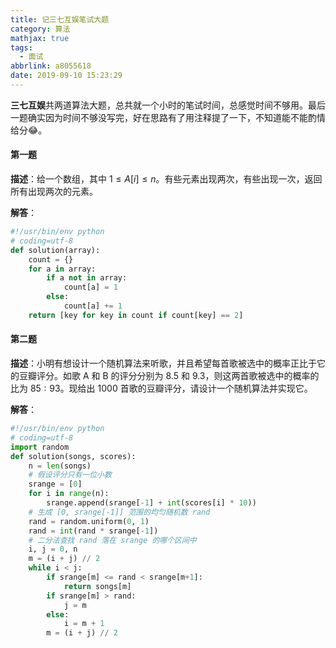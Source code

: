 ```yaml
---
title: 记三七互娱笔试大题
category: 算法
mathjax: true
tags:
  - 面试
abbrlink: a8055618
date: 2019-09-10 15:23:29
---
```


**三七互娱**共两道算法大题，总共就一个小时的笔试时间，总感觉时间不够用。最后一题确实因为时间不够没写完，好在思路有了用注释提了一下，不知道能不能酌情给分:joy:。

#### 第一题
**描述**：给一个数组，其中 $1 \le A[i]\le
n$。有些元素出现两次，有些出现一次，返回所有出现两次的元素。

**解答**：
```python
#!/usr/bin/env python
# coding=utf-8
def solution(array):
    count = {}
    for a in array:
        if a not in array:
            count[a] = 1
        else:
            count[a] += 1
    return [key for key in count if count[key] == 2]
```

#### 第二题
**描述**：小明有想设计一个随机算法来听歌，并且希望每首歌被选中的概率正比于它的豆瓣评分。如歌
A 和 B 的评分分别为 $8.5$ 和 $9.3$，则这两首歌被选中的概率的比为
$85:93$。现给出 $1000$ 首歌的豆瓣评分，请设计一个随机算法并实现它。

**解答**：
```python
#!/usr/bin/env python
# coding=utf-8
import random
def solution(songs, scores):
    n = len(songs)
    # 假设评分只有一位小数
    srange = [0]
    for i in range(n):
        srange.append(srange[-1] + int(scores[i] * 10))
    # 生成 [0, srange[-1]] 范围的均匀随机数 rand
    rand = random.uniform(0, 1)
    rand = int(rand * srange[-1])
    # 二分法查找 rand 落在 srange 的哪个区间中
    i, j = 0, n
    m = (i + j) // 2
    while i < j:
        if srange[m] <= rand < srange[m+1]:
            return songs[m]
        if srange[m] > rand:
            j = m
        else:
            i = m + 1
        m = (i + j) // 2
```
